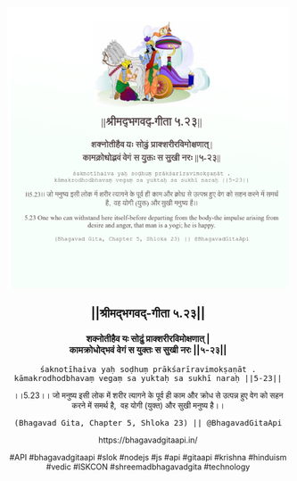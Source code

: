 <img src="../../asset/BG_5_23.png"/>
<center><h2>||श्रीमद्‍भगवद्‍-गीता ५.२३||</h2>
<h3>शक्नोतीहैव यः सोढुं प्राक्शरीरविमोक्षणात् |<br/>कामक्रोधोद्भवं वेगं स युक्तः स सुखी नरः ||५-२३||</h3>
<pre>śaknotīhaiva yaḥ soḍhuṃ prākśarīravimokṣaṇāt .<br/>kāmakrodhodbhavaṃ vegaṃ sa yuktaḥ sa sukhī naraḥ ||5-23||</pre>
<p>।।5.23।। जो मनुष्य इसी लोक में शरीर त्यागने के पूर्व ही काम और क्रोध से उत्पन्न हुए वेग को सहन करने में समर्थ है,  वह योगी (युक्त) और सुखी मनुष्य है।।</p>
<pre>(Bhagavad Gita, Chapter 5, Shloka 23) || @BhagavadGitaApi</pre><p>https://bhagavadgitaapi.in/</p><p>#API #bhagavadgitaapi #slok #nodejs #js #api #gitaapi #krishna #hinduism #vedic #ISKCON #shreemadbhagavadgita #technology</p></center>